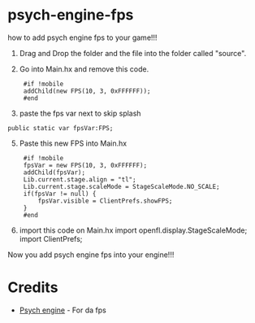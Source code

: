 # psych-engine-fps 
 
how to add psych engine fps to your game!!!  

1. Drag and Drop the folder and the file into the folder called "source".

2. Go into Main.hx and remove this code. 

		#if !mobile
		addChild(new FPS(10, 3, 0xFFFFFF));
		#end 
		 
		 
4. paste the fps var next to skip splash
```
public static var fpsVar:FPS;
```       

5. Paste this new FPS into Main.hx  
 
		#if !mobile
		fpsVar = new FPS(10, 3, 0xFFFFFF);
		addChild(fpsVar);
		Lib.current.stage.align = "tl";
		Lib.current.stage.scaleMode = StageScaleMode.NO_SCALE;
		if(fpsVar != null) {
			fpsVar.visible = ClientPrefs.showFPS;
		}
		#end

4. import this code on Main.hx 
	import openfl.display.StageScaleMode;
	import ClientPrefs; 
      
Now you add psych engine fps into your engine!!! 

# Credits  
- [Psych engine](https://github.com/ShadowMario/FNF-PsychEngine) - For da fps
